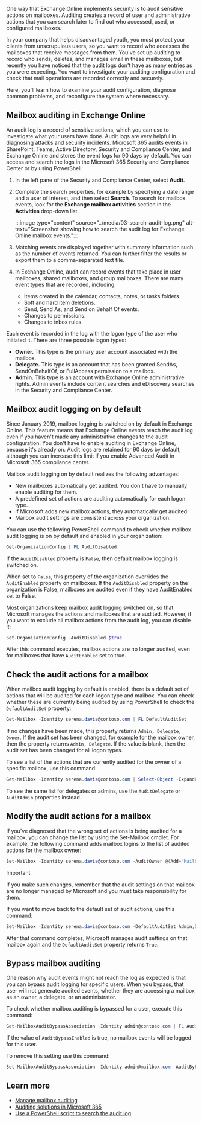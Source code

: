 One way that Exchange Online implements security is to audit sensitive actions on mailboxes. Auditing creates a record of user and administrative actions that you can search later to find out who accessed, used, or configured mailboxes.

In your company that helps disadvantaged youth, you must protect your clients from unscrupulous users, so you want to record who accesses the mailboxes that receive messages from them. You've set up auditing to record who sends, deletes, and manages email in these mailboxes, but recently you have noticed that the audit logs don't have as many entries as you were expecting. You want to investigate your auditing configuration and check that mail operations are recorded correctly and securely.

Here, you'll learn how to examine your audit configuration, diagnose common problems, and reconfigure the system where necessary.

## Mailbox auditing in Exchange Online

An audit log is a record of sensitive actions, which you can use to investigate what your users have done. Audit logs are very helpful in diagnosing attacks and security incidents. Microsoft 365 audits events in SharePoint, Teams, Active Directory, Security and Compliance Center, and Exchange Online and stores the event logs for 90 days by default. You can access and search the logs in the Microsoft 365 Security and Compliance Center or by using PowerShell:

1. In the left pane of the Security and Compliance Center, select **Audit**.
1. Complete the search properties, for example by specifying a date range and a user of interest, and then select **Search**. To search for mailbox events, look for the **Exchange mailbox activities** section in the **Activities** drop-down list.

    :::image type="content" source="../media/03-search-audit-log.png" alt-text="Screenshot showing how to search the audit log for Exchange Online mailbox events.":::

1. Matching events are displayed together with summary information such as the number of events returned. You can further filter the results or export them to a comma-separated text file.
1. In Exchange Online, audit can record events that take place in user mailboxes, shared mailboxes, and group mailboxes. There are many event types that are recorded, including:

    - Items created in the calendar, contacts, notes, or tasks folders.
    - Soft and hard item deletions.
    - Send, Send As, and Send on Behalf Of events.
    - Changes to permissions.
    - Changes to inbox rules.

Each event is recorded in the log with the logon type of the user who initiated it. There are three possible logon types:

- **Owner.** This type is the primary user account associated with the mailbox.
- **Delegate.** This type is an account that has been granted SendAs, SendOnBehalfOf, or FullAccess permission to a mailbox.
- **Admin.** This type is an account with Exchange Online administrative rights. Admin events include content searches and eDiscovery searches in the Security and Compliance Center.

## Mailbox audit logging on by default

Since January 2019, mailbox logging is switched on by default in Exchange Online. This feature means that Exchange Online events reach the audit log even if you haven't made any administrative changes to the audit configuration. You don't have to enable auditing in Exchange Online, because it's already on. Audit logs are retained for 90 days by default, although you can increase this limit if you enable Advanced Audit in Microsoft 365 compliance center.

Mailbox audit logging on by default realizes the following advantages:

- New mailboxes automatically get audited. You don't have to manually enable auditing for them.
- A predefined set of actions are auditing automatically for each logon type.
- If Microsoft adds new mailbox actions, they automatically get audited.
- Mailbox audit settings are consistent across your organization.

You can use the following PowerShell command to check whether mailbox audit logging is on by default and enabled in your organization:

```powershell
Get-OrganizationConfig | FL AuditDisabled
```

If the `AuditDisabled` property is `False`, then default mailbox logging is switched on.

When set to ```False```, this property of the organization overrides the ``AuditEnabled`` property on mailboxes. If the `AuditDisabled` property on the organization is False, mailboxes are audited even if they have AuditEnabled set to False.

Most organizations keep mailbox audit logging switched on, so that Microsoft manages the actions and mailboxes that are audited. However, if you want to exclude all mailbox actions from the audit log, you can disable it:

```powershell
Set-OrganizationConfig -AuditDisabled $true
```

After this command executes, mailbox actions are no longer audited, even for mailboxes that have `AuditEnabled` set to true.

## Check the audit actions for a mailbox

When mailbox audit logging by default is enabled, there is a default set of actions that will be audited for each logon type and mailbox. You can check whether these are currently being audited by using PowerShell to check the `DefaultAuditSet` property:

```powershell
Get-Mailbox -Identity serena.davis@contoso.com | FL DefaultAuditSet
```

If no changes have been made, this property returns `Admin, Delegate, Owner`. If the audit set has been changed, for example for the mailbox owner, then the property returns `Admin, Delegate`. If the value is blank, then the audit set has been changed for all logon types.

To see a list of the actions that are currently audited for the owner of a specific mailbox, use this command:

```powershell
Get-Mailbox -Identity serena.davis@contoso.com | Select-Object -ExpandProperty AuditOwner
```

To see the same list for delegates or admins, use the `AuditDelegate` or `AuditAdmin` properties instead.

## Modify the audit actions for a mailbox

If you've diagnosed that the wrong set of actions is being audited for a mailbox, you can change the list by using the Set-Mailbox cmdlet. For example, the following command adds mailbox logins to the list of audited actions for the mailbox owner:

```powershell
Set-Mailbox -Identity serena.davis@contoso.com -AuditOwner @{Add="MailboxLogin"}
```

> [!IMPORTANT]
> If you make such changes, remember that the audit settings on that mailbox are no longer managed by Microsoft and you must take responsibility for them.

If you want to move back to the default set of audit actions, use this command:

```powershell
Set-Mailbox -Identity serena.davis@contoso.com -DefaultAuditSet Admin,Delegate,Owner
```

After that command completes, Microsoft manages audit settings on that mailbox again and the `DefaultAuditSet` property returns `True`.

## Bypass mailbox auditing

One reason why audit events might not reach the log as expected is that you can bypass audit logging for specific users. When you bypass, that user will not generate audited events, whether they are accessing a mailbox as an owner, a delegate, or an administrator.

To check whether mailbox auditing is bypassed for a user, execute this command:

```powershell
Get-MailboxAuditBypassAssociation -Identity admin@contoso.com | FL AuditByPassEnabled
```

If the value of `AuditBypassEnabled` is true, no mailbox events will be logged for this user.

To remove this setting use this command:

```powershell
Set-MailboxAuditBypassAssociation -Identity admin@mailbox.com -AuditByPassEnabled $false
```

## Learn more

- [Manage mailbox auditing](/microsoft-365/compliance/enable-mailbox-auditing)
- [Auditing solutions in Microsoft 365](/microsoft-365/compliance/auditing-solutions-overview)
- [Use a PowerShell script to search the audit log](/microsoft-365/compliance/audit-log-search-script)
